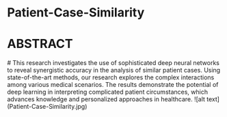 # Patient-Case-Similarity
<h1> ABSTRACT </h1>
# This research investigates the use of sophisticated deep neural networks to reveal synergistic accuracy in the analysis of similar patient cases. Using state-of-the-art methods, our research explores the complex interactions among various medical scenarios. The results demonstrate the potential of deep learning in interpreting complicated patient circumstances, which advances knowledge and personalized approaches in healthcare.
![alt text](Patient-Case-Similarity.jpg)
